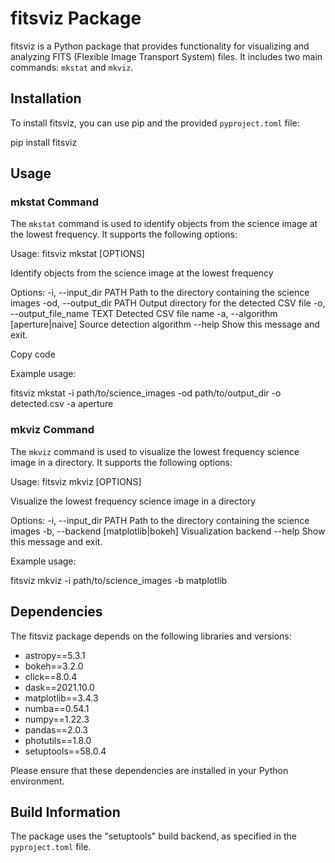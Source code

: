 # fitsviz Package

fitsviz is a Python package that provides functionality for visualizing and analyzing FITS (Flexible Image Transport System) files. It includes two main commands: `mkstat` and `mkviz`. 

## Installation

To install fitsviz, you can use pip and the provided `pyproject.toml` file:

pip install fitsviz




## Usage

### mkstat Command

The `mkstat` command is used to identify objects from the science image at the lowest frequency. It supports the following options:

Usage: fitsviz mkstat [OPTIONS]

Identify objects from the science image at the lowest frequency

Options:
-i, --input_dir PATH Path to the directory containing the science images
-od, --output_dir PATH Output directory for the detected CSV file
-o, --output_file_name TEXT Detected CSV file name
-a, --algorithm [aperture|naive]
Source detection algorithm
--help Show this message and exit.


Copy code

Example usage:

fitsviz mkstat -i path/to/science_images -od path/to/output_dir -o detected.csv -a aperture




### mkviz Command

The `mkviz` command is used to visualize the lowest frequency science image in a directory. It supports the following options:

Usage: fitsviz mkviz [OPTIONS]

Visualize the lowest frequency science image in a directory

Options:
-i, --input_dir PATH Path to the directory containing the science images
-b, --backend [matplotlib|bokeh]
Visualization backend
--help Show this message and exit.




Example usage:

fitsviz mkviz -i path/to/science_images -b matplotlib



## Dependencies

The fitsviz package depends on the following libraries and versions:

- astropy==5.3.1
- bokeh==3.2.0
- click==8.0.4
- dask==2021.10.0
- matplotlib==3.4.3
- numba==0.54.1
- numpy==1.22.3
- pandas==2.0.3
- photutils==1.8.0
- setuptools==58.0.4

Please ensure that these dependencies are installed in your Python environment.

## Build Information

The package uses the "setuptools" build backend, as specified in the `pyproject.toml` file.

